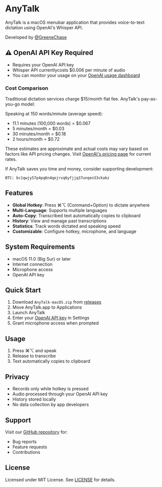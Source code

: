 # AnyTalk

AnyTalk is a macOS menubar application that provides voice-to-text dictation using OpenAI's Whisper API.

Developed by [@GreeneChase](https://X.com/GreeneChase)

## ⚠️ OpenAI API Key Required
- Requires your OpenAI API key
- Whisper API currentlycosts $0.006 per minute of audio
- You can monitor your usage on your [OpenAI usage dashboard](https://platform.openai.com/account/usage)

### Cost Comparison
Traditional dictation services charge $15/month flat fee. AnyTalk's pay-as-you-go model:

Speaking at 150 words/minute (average speed):
- 11.1 minutes (100,000 words) = $0.067
- 5 minutes/month = $0.03
- 30 minutes/month = $0.18
- 2 hours/month = $0.72

These estimates are approximate and actual costs may vary based on factors like API pricing changes. Visit [OpenAI's pricing page](https://platform.openai.com/docs/pricing) for current rates.

If AnyTalk saves you time and money, consider supporting development:
```btc
BTC: bc1qwjy57p4pq6n4qejrvq6yfjjq37unqen33ckakz
```

## Features
- **Global Hotkey**: Press ⌘⌥ (Command+Option) to dictate anywhere
- **Multi-Language**: Supports multiple languages
- **Auto-Copy**: Transcribed text automatically copies to clipboard
- **History**: View and manage past transcriptions
- **Statistics**: Track words dictated and speaking speed
- **Customizable**: Configure hotkey, microphone, and language

## System Requirements
- macOS 11.0 (Big Sur) or later
- Internet connection
- Microphone access
- OpenAI API key

## Quick Start
1. Download `AnyTalk-macOS.zip` from [releases](https://github.com/imgreene/AnyTalk/releases/tag/v1.0.1)
2. Move AnyTalk.app to Applications
3. Launch AnyTalk
4. Enter your [OpenAI API key](https://platform.openai.com/account/api-keys) in Settings
5. Grant microphone access when prompted

## Usage
1. Press ⌘⌥ and speak
2. Release to transcribe
3. Text automatically copies to clipboard

## Privacy
- Records only while hotkey is pressed
- Audio processed through your OpenAI API key
- History stored locally
- No data collection by app developers

## Support
Visit our [GitHub repository](https://github.com/imgreene/anytalk) for:
- Bug reports
- Feature requests
- Contributions

## License
Licensed under MIT License. See [LICENSE](LICENSE) for details.
